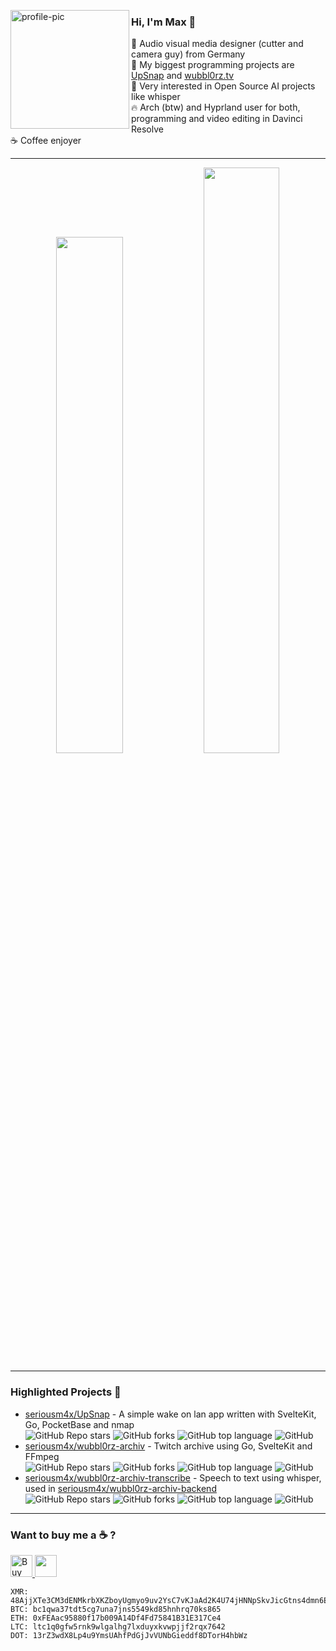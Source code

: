 <p>
<img width="190" align='left' src="https://avatars.githubusercontent.com/u/23456686?v=4" alt="profile-pic" />
</p>

### Hi, I'm Max 👋

🎥 Audio visual media designer (cutter and camera guy) from Germany\
🚧 My biggest programming projects are [UpSnap](https://github.com/seriousm4x/UpSnap) and [wubbl0rz.tv](https://wubbl0rz.tv/)\
🤖 Very interested in Open Source AI projects like whisper\
🔥 Arch (btw) and Hyprland user for both, programming and video editing in Davinci Resolve\
☕ Coffee enjoyer

---

<p align="center">
  <img width="46%" src="https://github-readme-stats.vercel.app/api?username=seriousm4x&show_icons=true&theme=dark&hide_border=true&locale=en" />
  <img width="49%" src="https://github-readme-streak-stats.herokuapp.com/?user=seriousm4x&theme=dark&hide_border=true" />
</p>

---

### Highlighted Projects 🌟

-   [seriousm4x/UpSnap](https://github.com/seriousm4x/UpSnap) - A simple wake on lan app written with SvelteKit, Go, PocketBase and nmap\
    ![GitHub Repo stars](https://img.shields.io/github/stars/seriousm4x/UpSnap) ![GitHub forks](https://img.shields.io/github/forks/seriousm4x/UpSnap) ![GitHub top language](https://img.shields.io/github/languages/top/seriousm4x/UpSnap) ![GitHub](https://img.shields.io/github/license/seriousm4x/UpSnap)
-   [seriousm4x/wubbl0rz-archiv](https://github.com/seriousm4x/wubbl0rz-archiv) - Twitch archive using Go, SvelteKit and FFmpeg\
    ![GitHub Repo stars](https://img.shields.io/github/stars/seriousm4x/wubbl0rz-archiv) ![GitHub forks](https://img.shields.io/github/forks/seriousm4x/wubbl0rz-archiv) ![GitHub top language](https://img.shields.io/github/languages/top/seriousm4x/wubbl0rz-archiv) ![GitHub](https://img.shields.io/github/license/seriousm4x/wubbl0rz-archiv)
-   [seriousm4x/wubbl0rz-archiv-transcribe](https://github.com/seriousm4x/wubbl0rz-archiv-transcribe) - Speech to text using whisper, used in [seriousm4x/wubbl0rz-archiv-backend](https://github.com/seriousm4x/wubbl0rz-archiv-backend)\
    ![GitHub Repo stars](https://img.shields.io/github/stars/seriousm4x/wubbl0rz-archiv-transcribe) ![GitHub forks](https://img.shields.io/github/forks/seriousm4x/wubbl0rz-archiv-transcribe) ![GitHub top language](https://img.shields.io/github/languages/top/seriousm4x/wubbl0rz-archiv-transcribe) ![GitHub](https://img.shields.io/github/license/seriousm4x/wubbl0rz-archiv-transcribe)

---

### Want to buy me a ☕ ?

<p>
  <a href='https://ko-fi.com/seriousm4x' target='_blank'><img height='35' style='border:0px;height:35px;' src='https://az743702.vo.msecnd.net/cdn/kofi3.png?v=0' border='0' alt='Buy Me a Coffee at ko-fi.com' />
  <a href="https://github.com/sponsors/seriousm4x"><img height='35' style='border:0px;height:35px;' src="https://img.shields.io/github/sponsors/seriousm4x?color=%23EA4AAA&label=GitHub%20Sponsors&logo=GitHub%20Sponsors" /></a>
</p>

```
XMR: 48AjjXTe3CM3dENMkrbXKZboyUgmyo9uv2YsC7vKJaAd2K4U74jHNNpSkvJicGtns4dmn6EAQErn8MLH2PQ8xyoDSPmkGmc
BTC: bc1qwa37tdt5cg7una7jns5549kd85hnhrq70ks865
ETH: 0xFEAac95880f17b009A14Df4Fd75841B31E317Ce4
LTC: ltc1q0gfw5rnk9wlgalhg7lxduyxkvwpjjf2rqx7642
DOT: 13rZ3wdX8Lp4u9YmsUAhfPdGjJvVUNbGieddf8DTorH4hbWz
```
